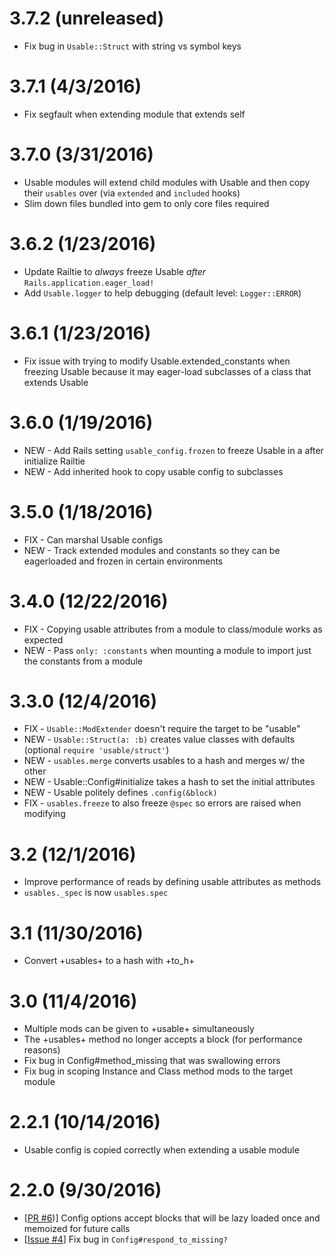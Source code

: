 3.7.2 (unreleased)
=================

* Fix bug in `Usable::Struct` with string vs symbol keys

3.7.1 (4/3/2016)
=================

* Fix segfault when extending module that extends self

3.7.0 (3/31/2016)
=================

* Usable modules will extend child modules with Usable and then copy their `usables` over (via `extended` and `included` hooks)
* Slim down files bundled into gem to only core files required

3.6.2 (1/23/2016)
=================

* Update Railtie to _always_ freeze Usable _after_ `Rails.application.eager_load!`
* Add `Usable.logger` to help debugging (default level: `Logger::ERROR`)

3.6.1 (1/23/2016)
=================

* Fix issue with trying to modify Usable.extended_constants when freezing Usable because it may eager-load subclasses of a class that extends Usable

3.6.0 (1/19/2016)
=================

* NEW - Add Rails setting `usable_config.frozen` to freeze Usable in a after initialize Railtie
* NEW - Add inherited hook to copy usable config to subclasses

3.5.0 (1/18/2016)
=================

* FIX - Can marshal Usable configs
* NEW - Track extended modules and constants so they can be eagerloaded and frozen in certain environments

3.4.0 (12/22/2016)
==================

* FIX - Copying usable attributes from a module to class/module works as expected
* NEW - Pass `only: :constants` when mounting a module to import just the constants from a module

3.3.0 (12/4/2016)
=================

* FIX - `Usable::ModExtender` doesn't require the target to be "usable"
* NEW - `Usable::Struct(a: :b)` creates value classes with defaults (optional `require 'usable/struct'`)
* NEW - `usables.merge` converts usables to a hash and merges w/ the other
* NEW - Usable::Config#initialize takes a hash to set the initial attributes
* NEW - Usable politely defines `.config(&block)`
* FIX - `usables.freeze` to also freeze `@spec` so errors are raised when modifying

3.2 (12/1/2016)
===============

* Improve performance of reads by defining usable attributes as methods
* `usables._spec` is now `usables.spec`

3.1 (11/30/2016)
================

* Convert +usables+ to a hash with +to_h+

3.0 (11/4/2016)
===============

* Multiple mods can be given to +usable+ simultaneously
* The +usables+ method no longer accepts a block (for performance reasons)
* Fix bug in Config#method_missing that was swallowing errors
* Fix bug in scoping Instance and Class method mods to the target module

2.2.1 (10/14/2016)
==================

* Usable config is copied correctly when extending a usable module

2.2.0 (9/30/2016)
==================

* [[PR #6](https://github.com/ridiculous/usable/pull/6))] Config options accept blocks that will be lazy loaded once and memoized for future calls
* [[Issue #4](https://github.com/ridiculous/usable/issues/4)] Fix bug in `Config#respond_to_missing?`

